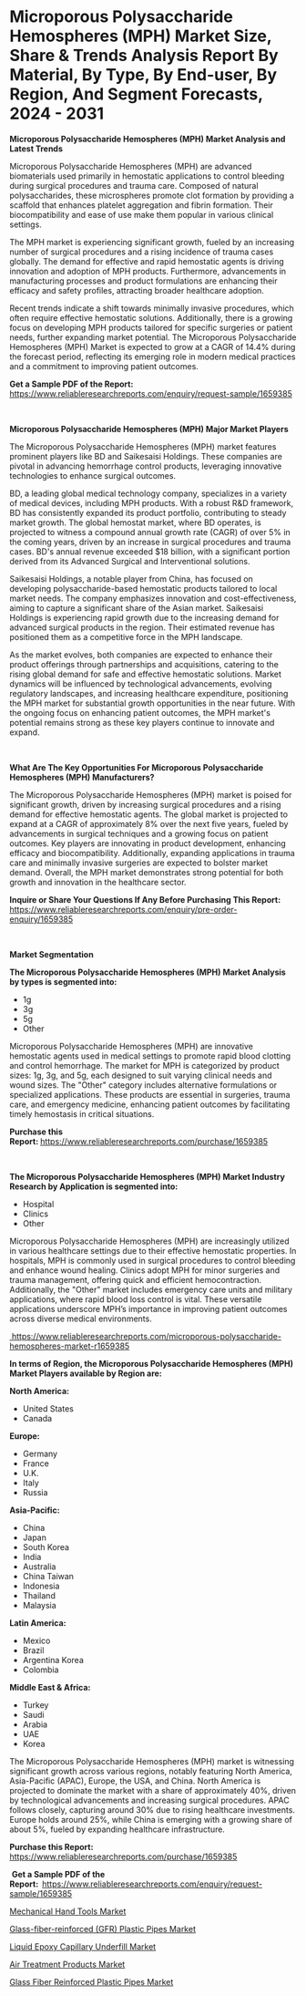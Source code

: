 <p><h1>Microporous Polysaccharide Hemospheres (MPH) Market Size, Share & Trends Analysis Report By Material, By Type, By End-user, By Region, And Segment Forecasts, 2024 - 2031</h1></p><p><strong>Microporous Polysaccharide Hemospheres (MPH) Market Analysis and Latest Trends</strong></p>
<p><p>Microporous Polysaccharide Hemospheres (MPH) are advanced biomaterials used primarily in hemostatic applications to control bleeding during surgical procedures and trauma care. Composed of natural polysaccharides, these microspheres promote clot formation by providing a scaffold that enhances platelet aggregation and fibrin formation. Their biocompatibility and ease of use make them popular in various clinical settings.</p><p>The MPH market is experiencing significant growth, fueled by an increasing number of surgical procedures and a rising incidence of trauma cases globally. The demand for effective and rapid hemostatic agents is driving innovation and adoption of MPH products. Furthermore, advancements in manufacturing processes and product formulations are enhancing their efficacy and safety profiles, attracting broader healthcare adoption.</p><p>Recent trends indicate a shift towards minimally invasive procedures, which often require effective hemostatic solutions. Additionally, there is a growing focus on developing MPH products tailored for specific surgeries or patient needs, further expanding market potential. The Microporous Polysaccharide Hemospheres (MPH) Market is expected to grow at a CAGR of 14.4% during the forecast period, reflecting its emerging role in modern medical practices and a commitment to improving patient outcomes.</p></p>
<p><strong>Get a Sample PDF of the Report:&nbsp;</strong> <a href="https://www.reliableresearchreports.com/enquiry/request-sample/1659385?utm_campaign=24&utm_medium=2&utm_source=Github&utm_content=ia&utm_term=28092024&utm_id=microporous-polysaccharide-hemospheres-mph">https://www.reliableresearchreports.com/enquiry/request-sample/1659385</a></p>
<p>&nbsp;</p>
<p><strong>Microporous Polysaccharide Hemospheres (MPH) Major Market Players</strong></p>
<p><p>The Microporous Polysaccharide Hemospheres (MPH) market features prominent players like BD and Saikesaisi Holdings. These companies are pivotal in advancing hemorrhage control products, leveraging innovative technologies to enhance surgical outcomes.</p><p>BD, a leading global medical technology company, specializes in a variety of medical devices, including MPH products. With a robust R&D framework, BD has consistently expanded its product portfolio, contributing to steady market growth. The global hemostat market, where BD operates, is projected to witness a compound annual growth rate (CAGR) of over 5% in the coming years, driven by an increase in surgical procedures and trauma cases. BD's annual revenue exceeded $18 billion, with a significant portion derived from its Advanced Surgical and Interventional solutions.</p><p>Saikesaisi Holdings, a notable player from China, has focused on developing polysaccharide-based hemostatic products tailored to local market needs. The company emphasizes innovation and cost-effectiveness, aiming to capture a significant share of the Asian market. Saikesaisi Holdings is experiencing rapid growth due to the increasing demand for advanced surgical products in the region. Their estimated revenue has positioned them as a competitive force in the MPH landscape.</p><p>As the market evolves, both companies are expected to enhance their product offerings through partnerships and acquisitions, catering to the rising global demand for safe and effective hemostatic solutions. Market dynamics will be influenced by technological advancements, evolving regulatory landscapes, and increasing healthcare expenditure, positioning the MPH market for substantial growth opportunities in the near future. With the ongoing focus on enhancing patient outcomes, the MPH market's potential remains strong as these key players continue to innovate and expand.</p></p>
<p>&nbsp;</p>
<p><strong>What Are The Key Opportunities For Microporous Polysaccharide Hemospheres (MPH) Manufacturers?</strong></p>
<p><p>The Microporous Polysaccharide Hemospheres (MPH) market is poised for significant growth, driven by increasing surgical procedures and a rising demand for effective hemostatic agents. The global market is projected to expand at a CAGR of approximately 8% over the next five years, fueled by advancements in surgical techniques and a growing focus on patient outcomes. Key players are innovating in product development, enhancing efficacy and biocompatibility. Additionally, expanding applications in trauma care and minimally invasive surgeries are expected to bolster market demand. Overall, the MPH market demonstrates strong potential for both growth and innovation in the healthcare sector.</p></p>
<p><strong>Inquire or Share Your Questions If Any Before Purchasing This Report:</strong> <a href="https://www.reliableresearchreports.com/enquiry/pre-order-enquiry/1659385?utm_campaign=24&utm_medium=2&utm_source=Github&utm_content=ia&utm_term=28092024&utm_id=microporous-polysaccharide-hemospheres-mph">https://www.reliableresearchreports.com/enquiry/pre-order-enquiry/1659385</a></p>
<p>&nbsp;</p>
<p><strong>Market Segmentation</strong></p>
<p><strong>The Microporous Polysaccharide Hemospheres (MPH) Market Analysis by types is segmented into:</strong></p>
<p><ul><li>1g</li><li>3g</li><li>5g</li><li>Other</li></ul></p>
<p><p>Microporous Polysaccharide Hemospheres (MPH) are innovative hemostatic agents used in medical settings to promote rapid blood clotting and control hemorrhage. The market for MPH is categorized by product sizes: 1g, 3g, and 5g, each designed to suit varying clinical needs and wound sizes. The "Other" category includes alternative formulations or specialized applications. These products are essential in surgeries, trauma care, and emergency medicine, enhancing patient outcomes by facilitating timely hemostasis in critical situations.</p></p>
<p><strong>Purchase this Report:&nbsp;</strong><a href="https://www.reliableresearchreports.com/purchase/1659385?utm_campaign=24&utm_medium=2&utm_source=Github&utm_content=ia&utm_term=28092024&utm_id=microporous-polysaccharide-hemospheres-mph">https://www.reliableresearchreports.com/purchase/1659385</a></p>
<p>&nbsp;</p>
<p><strong>The Microporous Polysaccharide Hemospheres (MPH) Market Industry Research by Application is segmented into:</strong></p>
<p><ul><li>Hospital</li><li>Clinics</li><li>Other</li></ul></p>
<p><p>Microporous Polysaccharide Hemospheres (MPH) are increasingly utilized in various healthcare settings due to their effective hemostatic properties. In hospitals, MPH is commonly used in surgical procedures to control bleeding and enhance wound healing. Clinics adopt MPH for minor surgeries and trauma management, offering quick and efficient hemocontraction. Additionally, the "Other" market includes emergency care units and military applications, where rapid blood loss control is vital. These versatile applications underscore MPH’s importance in improving patient outcomes across diverse medical environments.</p></p>
<p><a href="https://www.reliableresearchreports.com/microporous-polysaccharide-hemospheres-market-r1659385?utm_campaign=24&utm_medium=2&utm_source=Github&utm_content=ia&utm_term=28092024&utm_id=microporous-polysaccharide-hemospheres-mph">&nbsp;https://www.reliableresearchreports.com/microporous-polysaccharide-hemospheres-market-r1659385</a></p>
<p><strong>In terms of Region, the Microporous Polysaccharide Hemospheres (MPH) Market Players available by Region are:</strong></p>
<p>
    <p> <strong> North America: </strong>
        <ul>
            <li>United States</li>
            <li>Canada</li>
        </ul>
        </p> 
    <p> <strong> Europe: </strong>
        <ul>
            <li>Germany</li>
            <li>France</li>
            <li>U.K.</li>
            <li>Italy</li>
            <li>Russia</li>
        </ul>
        </p> 
    <p> <strong> Asia-Pacific: </strong>
        <ul>
            <li>China</li>
            <li>Japan</li>
            <li>South Korea</li>
            <li>India</li>
            <li>Australia</li>
            <li>China Taiwan</li>
            <li>Indonesia</li>
            <li>Thailand</li>
            <li>Malaysia</li>
        </ul>
        </p> 
    <p> <strong> Latin America: </strong>
        <ul>
            <li>Mexico</li>
            <li>Brazil</li>
            <li>Argentina Korea</li>
            <li>Colombia</li>
        </ul>
        </p> 
    <p> <strong> Middle East & Africa: </strong>
        <ul>
            <li>Turkey</li>
            <li>Saudi</li>
            <li>Arabia</li>
            <li>UAE</li>
            <li>Korea</li>
        </ul>
    </p>
    </p>
<p><p>The Microporous Polysaccharide Hemospheres (MPH) market is witnessing significant growth across various regions, notably featuring North America, Asia-Pacific (APAC), Europe, the USA, and China. North America is projected to dominate the market with a share of approximately 40%, driven by technological advancements and increasing surgical procedures. APAC follows closely, capturing around 30% due to rising healthcare investments. Europe holds around 25%, while China is emerging with a growing share of about 5%, fueled by expanding healthcare infrastructure.</p></p>
<p><strong>Purchase this Report: </strong><a href="https://www.reliableresearchreports.com/purchase/1659385?utm_campaign=24&utm_medium=2&utm_source=Github&utm_content=ia&utm_term=28092024&utm_id=microporous-polysaccharide-hemospheres-mph">https://www.reliableresearchreports.com/purchase/1659385</a></p>
<p>&nbsp;<strong>Get a Sample PDF of the Report:&nbsp;&nbsp;</strong><a href="https://www.reliableresearchreports.com/enquiry/request-sample/1659385?utm_campaign=24&utm_medium=2&utm_source=Github&utm_content=ia&utm_term=28092024&utm_id=microporous-polysaccharide-hemospheres-mph">https://www.reliableresearchreports.com/enquiry/request-sample/1659385</a></p>
<p><strong></strong></p>
<p><p><a href="https://www.linkedin.com/pulse/how-mechanical-hand-tools-market-evolve-growth-analysis-kzqne?utm_campaign=24&utm_medium=2&utm_source=Github&utm_content=ia&utm_term=28092024&utm_id=microporous-polysaccharide-hemospheres-mph">Mechanical Hand Tools Market</a></p><p><a href="https://issuu.com/reportprime-2/docs/glass-fiber-reinforced-gfr-plastic-_9ee913771de49e?utm_campaign=24&utm_medium=2&utm_source=Github&utm_content=ia&utm_term=28092024&utm_id=microporous-polysaccharide-hemospheres-mph">Glass-fiber-reinforced (GFR) Plastic Pipes Market</a></p><p><a href="https://github.com/EugeneMBlackman/Market-Research-Report-List-1/blob/main/liquid-epoxy-capillary-underfill-market.md?utm_campaign=24&utm_medium=2&utm_source=Github&utm_content=ia&utm_term=28092024&utm_id=microporous-polysaccharide-hemospheres-mph">Liquid Epoxy Capillary Underfill Market</a></p><p><a href="https://www.linkedin.com/pulse/unlocking-growth-potential-market-strategic-analysis-air-upxbe?utm_campaign=24&utm_medium=2&utm_source=Github&utm_content=ia&utm_term=28092024&utm_id=microporous-polysaccharide-hemospheres-mph">Air Treatment Products Market</a></p><p><a href="https://issuu.com/reportprime-2/docs/glass-fiber-reinforced-plastic-pipe_6a17c0f2e87454?utm_campaign=24&utm_medium=2&utm_source=Github&utm_content=ia&utm_term=28092024&utm_id=microporous-polysaccharide-hemospheres-mph">Glass Fiber Reinforced Plastic Pipes Market</a></p></p>